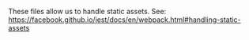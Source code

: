 These files allow us to handle static assets. See: https://facebook.github.io/jest/docs/en/webpack.html#handling-static-assets
